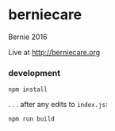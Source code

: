 # berniecare
Bernie 2016

Live at http://berniecare.org

### development
```
npm install
```

 . . . after any edits to `index.js`:

```
npm run build
```